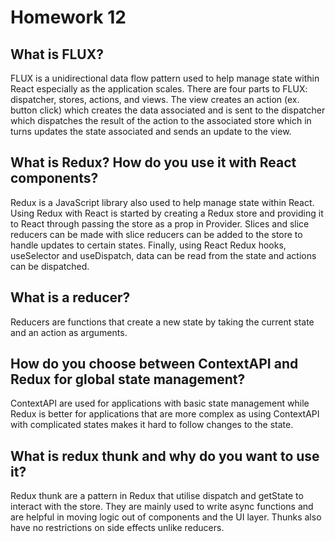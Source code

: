 # Homework 12

## What is FLUX?

FLUX is a unidirectional data flow pattern used to help manage state within React especially as the application scales. There are four parts to FLUX: dispatcher, stores, actions, and views. The view creates an action (ex. button click) which creates the data associated and is sent to the dispatcher which dispatches the result of the action to the associated store which in turns updates the state associated and sends an update to the view.

## What is Redux? How do you use it with React components?

Redux is a JavaScript library also used to help manage state within React. Using Redux with React is started by creating a Redux store and providing it to React through passing the store as a prop in Provider. Slices and slice reducers can be made with slice reducers can be added to the store to handle updates to certain states. Finally, using React Redux hooks, useSelector and useDispatch, data can be read from the state and actions can be dispatched.

## What is a reducer?

Reducers are functions that create a new state by taking the current state and an action as arguments.

## How do you choose between ContextAPI and Redux for global state management?

ContextAPI are used for applications with basic state management while Redux is better for applications that are more complex as using ContextAPI with complicated states makes it hard to follow changes to the state.

## What is redux thunk and why do you want to use it?

Redux thunk are a pattern in Redux that utilise dispatch and getState to interact with the store. They are mainly used to write async functions and are helpful in moving logic out of components and the UI layer. Thunks also have no restrictions on side effects unlike reducers.
